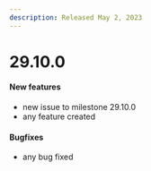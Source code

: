```yaml
---
description: Released May 2, 2023
---
```


# 29.10.0
#### New features

  * new issue to milestone 29.10.0
  * any feature created

#### Bugfixes

  * any bug fixed

